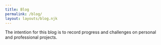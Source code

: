 ```yaml
---
title: Blog
permalink: /blog/
layout: layouts/blog.njk
---
```

The intention for this blog is to record progress and challenges on personal and professional projects.